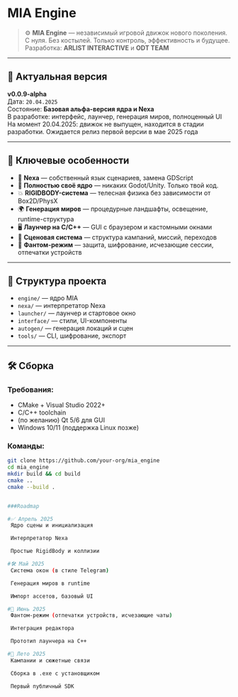 # MIA Engine

> ⚙️ **MIA Engine** — независимый игровой движок нового поколения.  
> С нуля. Без костылей. Только контроль, эффективность и будущее.  
> Разработка: **ARLIST INTERACTIVE** и **ODT TEAM**

---

## 🧾 Актуальная версия

**v0.0.9-alpha**  
Дата: `20.04.2025`  
Состояние: **Базовая альфа-версия ядра и Nexa**  
В разработке: интерфейс, лаунчер, генерация миров, полноценный UI
На момент 20.04.2025: движок не выпущен, находится в стадии разработки. Ожидается релиз первой версии в мае 2025 года

---

## 🚀 Ключевые особенности

- 🧠 **Nexa** — собственный язык сценариев, замена GDScript
- 💎 **Полностью своё ядро** — никаких Godot/Unity. Только твой код.
- 💥 **RIGIDBODY-система** — телесная физика без зависимости от Box2D/PhysX
- 🌍 **Генерация миров** — процедурные ландшафты, освещение, runtime-структура
- 🖥️ **Лаунчер на C/C++** — GUI с браузером и кастомными окнами
- 🧱 **Сценовая система** — структура кампаний, миссий, переходов
- 🔐 **Фантом-режим** — защита, шифрование, исчезающие сессии, отпечатки устройств

---

## 📂 Структура проекта

- `engine/` — ядро MIA
- `nexa/` — интерпретатор Nexa
- `launcher/` — лаунчер и стартовое окно
- `interface/` — стили, UI-компоненты
- `autogen/` — генерация локаций и сцен
- `tools/` — CLI, шифрование, экспорт

---

## 🛠️ Сборка

### Требования:
- CMake + Visual Studio 2022+
- C/C++ toolchain
- (по желанию) Qt 5/6 для GUI
- Windows 10/11 (поддержка Linux позже)

### Команды:

```bash
git clone https://github.com/your-org/mia_engine
cd mia_engine
mkdir build && cd build
cmake ..
cmake --build .


###Roadmap

#✅ Апрель 2025
 Ядро сцены и инициализация

 Интерпретатор Nexa

 Простые RigidBody и коллизии

#🛠️ Май 2025
 Система окон (в стиле Telegram)

 Генерация миров в runtime

 Импорт ассетов, базовый UI

#🧪 Июнь 2025
 Фантом-режим (отпечатки устройств, исчезающие чаты)

 Интеграция редактора

 Прототип лаунчера на C++

#🔮 Лето 2025
 Кампании и сюжетные связи

 Сборка в .exe с установщиком

 Первый публичный SDK